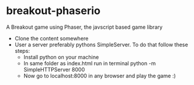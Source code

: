 # breakout-phaserio
A Breakout game using Phaser, the javscript based game library

* Clone the content somewhere 
* User a server preferably pythons SimpleServer. To do that follow these steps:
  - Install python on your machine
  - In same folder as index.html run in terminal
      python -m SimpleHTTPServer 8000
  - Now go to localhost:8000 in any browser and play the game :)
      
